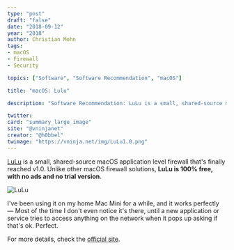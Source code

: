 ```yaml
---
type: "post"
draft: "false"
date: "2018-09-12"
year: "2018"
author: Christian Mohn
tags:
- macOS
- Firewall
- Security

topics: ["Software", "Software Recommendation", "macOS"]

title: "macOS: Lulu"

description: "Software Recommendation: LuLu is a small, shared-source macOS firewall that's finally reached v1.0. Unlike other macOS firewall solutions, LuLu  is 100% free, with no ads and no trial version. I've been using it on my home Mac Mini for a while, and it works perfectly"

twitter:
card: "summary_large_image"
site: "@vninjanet"
creator: "@h0bbel"
twimage: "https://vninja.net/img/LuLu1.0.png"
---
```


[LuLu](https://objective-see.com/products/lulu.html) is a small, shared-source macOS application level firewall that's finally reached v1.0. Unlike other macOS firewall solutions, **LuLu is 100% free, with no ads and no trial version**.


![LuLu](/img/LuLu1.0.png#center)

I've been using it on my home Mac Mini for a while, and it works perfectly — Most of the time I don't even notice it's there, until a new application or service tries to access anything on the network when it pops up asking if that's ok. Perfect.

For more details, check the [official site](https://objective-see.com/products/lulu.html).